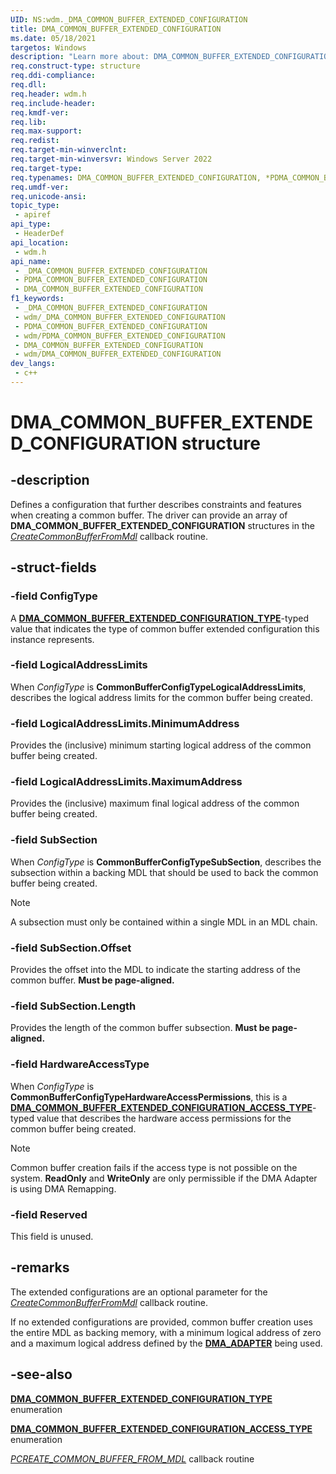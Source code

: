 ```yaml
---
UID: NS:wdm._DMA_COMMON_BUFFER_EXTENDED_CONFIGURATION
title: DMA_COMMON_BUFFER_EXTENDED_CONFIGURATION
ms.date: 05/18/2021
targetos: Windows
description: "Learn more about: DMA_COMMON_BUFFER_EXTENDED_CONFIGURATION structure"
req.construct-type: structure
req.ddi-compliance:
req.dll:
req.header: wdm.h
req.include-header:
req.kmdf-ver:
req.lib:
req.max-support:
req.redist:
req.target-min-winverclnt:
req.target-min-winversvr: Windows Server 2022
req.target-type:
req.typenames: DMA_COMMON_BUFFER_EXTENDED_CONFIGURATION, *PDMA_COMMON_BUFFER_EXTENDED_CONFIGURATION
req.umdf-ver:
req.unicode-ansi:
topic_type:
 - apiref
api_type:
 - HeaderDef
api_location:
 - wdm.h
api_name:
 - _DMA_COMMON_BUFFER_EXTENDED_CONFIGURATION
 - PDMA_COMMON_BUFFER_EXTENDED_CONFIGURATION
 - DMA_COMMON_BUFFER_EXTENDED_CONFIGURATION
f1_keywords:
 - _DMA_COMMON_BUFFER_EXTENDED_CONFIGURATION
 - wdm/_DMA_COMMON_BUFFER_EXTENDED_CONFIGURATION
 - PDMA_COMMON_BUFFER_EXTENDED_CONFIGURATION
 - wdm/PDMA_COMMON_BUFFER_EXTENDED_CONFIGURATION
 - DMA_COMMON_BUFFER_EXTENDED_CONFIGURATION
 - wdm/DMA_COMMON_BUFFER_EXTENDED_CONFIGURATION
dev_langs:
 - c++
---
```


# DMA_COMMON_BUFFER_EXTENDED_CONFIGURATION structure

## -description

Defines a configuration that further describes constraints and features when creating a common buffer. The driver can provide an array of **DMA_COMMON_BUFFER_EXTENDED_CONFIGURATION** structures in the [*CreateCommonBufferFromMdl*](nc-wdm-pcreate-common-buffer-from-mdl.md) callback routine.

## -struct-fields

### -field ConfigType

A [**DMA_COMMON_BUFFER_EXTENDED_CONFIGURATION_TYPE**](ne-wdm-_dma_common_buffer_extended_configuration_type.md)-typed value that indicates the type of common buffer extended configuration this instance represents.

### -field LogicalAddressLimits

When *ConfigType* is **CommonBufferConfigTypeLogicalAddressLimits**, describes the logical address limits for the common buffer being created.

### -field LogicalAddressLimits.MinimumAddress

Provides the (inclusive) minimum starting logical address of the common buffer being created.

### -field LogicalAddressLimits.MaximumAddress

Provides the (inclusive) maximum final logical address of the common buffer being created.

### -field SubSection

When *ConfigType* is **CommonBufferConfigTypeSubSection**, describes the subsection within a backing MDL that should be used to back the common buffer being created.

> [!NOTE]
> A subsection must only be contained within a single MDL in an MDL chain.

### -field SubSection.Offset

Provides the offset into the MDL to indicate the starting address of the common buffer. **Must be page-aligned.**

### -field SubSection.Length

Provides the length of the common buffer subsection. **Must be page-aligned.**

### -field HardwareAccessType

When *ConfigType* is **CommonBufferConfigTypeHardwareAccessPermissions**, this is a [**DMA_COMMON_BUFFER_EXTENDED_CONFIGURATION_ACCESS_TYPE**](ne-wdm-dma_common_buffer_extended_configuration_access_type.md)-typed value that describes the hardware access permissions for the common buffer being created.

> [!NOTE]
> Common buffer creation fails if the access type is not possible on the system. **ReadOnly** and **WriteOnly** are only permissible if the DMA Adapter is using DMA Remapping.

### -field Reserved

This field is unused.

## -remarks

The extended configurations are an optional parameter for the [*CreateCommonBufferFromMdl*](nc-wdm-pcreate-common-buffer-from-mdl.md) callback routine.

If no extended configurations are provided, common buffer creation uses the entire MDL as backing memory, with a minimum logical address of zero and a maximum logical address defined by the [**DMA_ADAPTER**](ns-wdm-_dma_adapter.md) being used.

## -see-also

[**DMA_COMMON_BUFFER_EXTENDED_CONFIGURATION_TYPE**](ne-wdm-_dma_common_buffer_extended_configuration_type.md) enumeration

[**DMA_COMMON_BUFFER_EXTENDED_CONFIGURATION_ACCESS_TYPE**](ne-wdm-dma_common_buffer_extended_configuration_access_type.md) enumeration

[*PCREATE_COMMON_BUFFER_FROM_MDL*](nc-wdm-pcreate-common-buffer-from-mdl.md) callback routine
